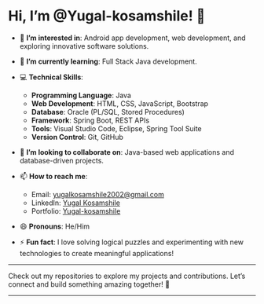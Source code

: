 # Hi, I’m @Yugal-kosamshile! 👋  

- 👀 **I’m interested in**: Android app development, web development, and exploring innovative software solutions.  
- 🌱 **I’m currently learning**: Full Stack Java development.  

- 💻 **Technical Skills**:  
  - **Programming Language**: Java  
  - **Web Development**: HTML, CSS, JavaScript, Bootstrap  
  - **Database**: Oracle (PL/SQL, Stored Procedures)  
  - **Framework**: Spring Boot, REST APIs  
  - **Tools**: Visual Studio Code, Eclipse, Spring Tool Suite  
  - **Version Control**: Git, GitHub  

- 💞️ **I’m looking to collaborate on**: Java-based web applications and database-driven projects.  
- 📫 **How to reach me**:  
  - Email: [yugalkosamshile2002@gmail.com](mailto:yugalkosamshile2002@gmail.com)  
  - LinkedIn: [Yugal Kosamshile](www.linkedin.com/in/yugal-kosamshile-02yk2002)  
  - Portfolio: [Yugal-kosamshile](https://yugalk-portfolio.vercel.app/)  

- 😄 **Pronouns**: He/Him  
- ⚡ **Fun fact**: I love solving logical puzzles and experimenting with new technologies to create meaningful applications!  

---  

Check out my repositories to explore my projects and contributions. Let’s connect and build something amazing together! 🚀  

---

